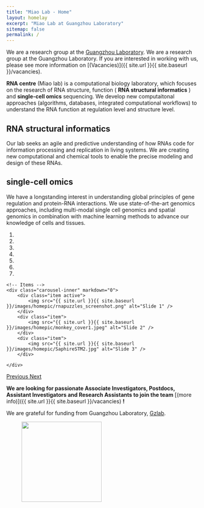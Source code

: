 ```yaml
---
title: "Miao Lab - Home"
layout: homelay
excerpt: "Miao Lab at Guangzhou Laboratory"
sitemap: false
permalink: /
---
```


We are a research group at the [Guangzhou Laboratory](https://www.grmh-gdl.cn).
We are a research group at the Guangzhou Laboratory. If you are interested in working with us, please see more information on [(Vacancies)]({{ site.url }}{{ site.baseurl }}/vacancies).

**RNA centre** (Miao lab) is a computational biology laboratory, which focuses on the research of RNA structure, function ( **RNA structural informatics** ) 
and **single-cell omics** sequencing. We develop new computaitonal approaches (algorithms, databases, integrated computational workflows) to understand the RNA function at regulation level and
structure level. 

## RNA structural informatics

Our lab seeks an agile and predictive understanding of how RNAs code for information processing and replication in living systems. 
We are creating new computational and chemical tools to enable the precise modeling and design of these RNAs.


## single-cell omics

We have a longstanding interest in understanding global principles of gene regulation and protein-RNA interactions. 
We use state-of-the-art genomics approaches, including multi-modal single cell genomics and spatial genomics in combination with machine learning methods 
to advance our knowledge of cells and tissues.


<div markdown="0" id="carousel" class="carousel slide" data-ride="carousel" data-interval="4000" data-pause="hover" >
    <!-- Menu -->
    <ol class="carousel-indicators">
        <li data-target="#carousel" data-slide-to="0" class="active"></li>
        <li data-target="#carousel" data-slide-to="1"></li>
        <li data-target="#carousel" data-slide-to="2"></li>
        <li data-target="#carousel" data-slide-to="3"></li>
        <li data-target="#carousel" data-slide-to="4"></li>
        <li data-target="#carousel" data-slide-to="5"></li>
        <li data-target="#carousel" data-slide-to="6"></li>
    </ol>

    <!-- Items -->
    <div class="carousel-inner" markdown="0">
        <div class="item active">
            <img src="{{ site.url }}{{ site.baseurl }}/images/homepic/rnapuzzles_screenshot.png" alt="Slide 1" />
        </div>
        <div class="item">
            <img src="{{ site.url }}{{ site.baseurl }}/images/homepic/monkey_cover1.jpeg" alt="Slide 2" />
        </div>
        <div class="item">
            <img src="{{ site.url }}{{ site.baseurl }}/images/homepic/SaphireSTM2.jpg" alt="Slide 3" />
        </div>

    </div>
  <a class="left carousel-control" href="#carousel" role="button" data-slide="prev">
    <span class="glyphicon glyphicon-chevron-left" aria-hidden="true"></span>
    <span class="sr-only">Previous</span>
  </a>
  <a class="right carousel-control" href="#carousel" role="button" data-slide="next">
    <span class="glyphicon glyphicon-chevron-right" aria-hidden="true"></span>
    <span class="sr-only">Next</span>
  </a>
</div>

 **We are  looking for passionate Associate Investigators, Postdocs, Assistant Investigators and Research Assistants to join the team** [(more info)]({{ site.url }}{{ site.baseurl }}/vacancies) **!**


We are grateful for funding from Guangzhou Laboratory, [Gzlab](www.gzlab.ac.cn).

<figure class="fourth">
  <img src="{{ site.url }}{{ site.baseurl }}/images/RNA-Puzzles_logo.jpg" style="width: 210px">
</figure>
